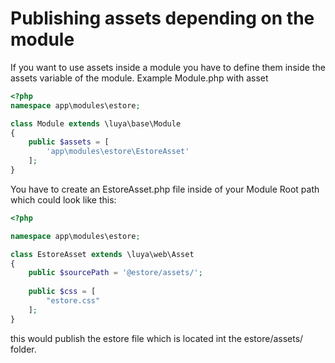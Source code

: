 Publishing assets depending on the module
=========================================

If you want to use assets inside a module you have to define them inside the assets variable of the module.  Example Module.php with asset

```php
<?php
namespace app\modules\estore;

class Module extends \luya\base\Module
{    
    public $assets = [
        'app\modules\estore\EstoreAsset'
    ];
}
```

You have to create an EstoreAsset.php file inside of your Module Root path which could look like this:

```php
<?php

namespace app\modules\estore;

class EstoreAsset extends \luya\web\Asset
{
    public $sourcePath = '@estore/assets/';
    
    public $css = [
        "estore.css"
    ];
}
```

this would publish the estore file which is located int the estore/assets/ folder.